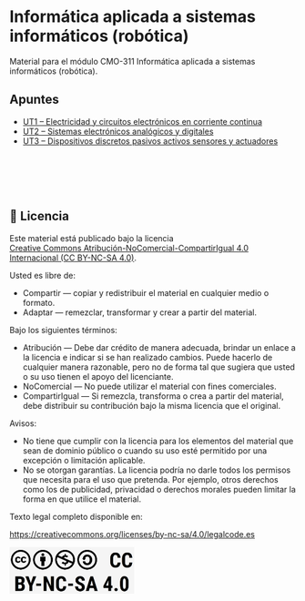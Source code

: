 # Informática aplicada a sistemas informáticos (robótica)

Material para el módulo CMO-311 Informática aplicada a sistemas informáticos (robótica).

## Apuntes

- [UT1 – Electricidad y circuitos electrónicos en corriente continua](https://github.com/ManuelArroyoSalcedo/IASE-ROBOTICA/blob/main/UT1%20%E2%80%93%20Electricidad%20y%20circuitos%20electr%C3%B3nicos%20en%20corriente%20continua/UT1%20%E2%80%93%20Electricidad%20y%20circuitos%20electr%C3%B3nicos%20en%20corriente%20continua.md)
- [UT2 – Sistemas electrónicos analógicos y digitales](https://github.com/ManuelArroyoSalcedo/IASE-ROBOTICA/blob/main/UT2%20%E2%80%93%20Sistemas%20electr%C3%B3nicos%20anal%C3%B3gicos%20y%20digitales/UT2%20%E2%80%93%20Sistemas%20electr%C3%B3nicos%20anal%C3%B3gicos%20y%20digitales.md)
- [UT3 – Dispositivos discretos pasivos activos sensores y actuadores](https://github.com/ManuelArroyoSalcedo/IASE-ROBOTICA/blob/3c95e8ccd852a0748d6d3e4333f8a840873e4ba3/UT3%20%E2%80%93%20Dispositivos%20discretos%20pasivos%20activos%20sensores%20y%20actuadores/UT3%20Dispositivos%20discretos%20pasivos%20activos%20sensores%20y%20actuadores.md)

<br/><br/><br/><br/>

## 📜 Licencia

Este material está publicado bajo la licencia  
[Creative Commons Atribución-NoComercial-CompartirIgual 4.0 Internacional (CC BY-NC-SA 4.0)](https://creativecommons.org/licenses/by-nc-sa/4.0/deed.es).

Usted es libre de:

- Compartir — copiar y redistribuir el material en cualquier medio o formato.
- Adaptar — remezclar, transformar y crear a partir del material.

Bajo los siguientes términos:

- Atribución — Debe dar crédito de manera adecuada, brindar un enlace a la licencia e indicar si se han realizado cambios. Puede hacerlo de cualquier manera razonable, pero no de forma tal que sugiera que usted o su uso tienen el apoyo del licenciante.
- NoComercial — No puede utilizar el material con fines comerciales.
- CompartirIgual — Si remezcla, transforma o crea a partir del material, debe distribuir su contribución bajo la misma licencia que el original.

Avisos:

- No tiene que cumplir con la licencia para los elementos del material que sean de dominio público o cuando su uso esté permitido por una excepción o limitación aplicable.
- No se otorgan garantías. La licencia podría no darle todos los permisos que necesita para el uso que pretenda. Por ejemplo, otros derechos como los de publicidad, privacidad o derechos morales pueden limitar la forma en que utilice el material.

Texto legal completo disponible en:  

https://creativecommons.org/licenses/by-nc-sa/4.0/legalcode.es

[<img src="img/logo_licencia.png" title="" alt="Licencia CC BY-NC-SA 4.0" width="219">](https://creativecommons.org/licenses/by-nc-sa/4.0/deed.es)
